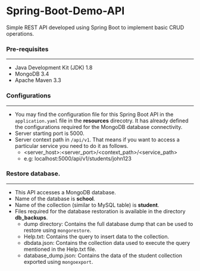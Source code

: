 # Spring-Boot-Demo-API
Simple REST API developed using Spring Boot to implement basic CRUD operations.

### Pre-requisites
---
- Java Development Kit (JDK) 1.8
- MongoDB 3.4
- Apache Maven 3.3

### Configurations
---
- You may find the configuration file for this Spring Boot API in the `application.yaml` file in the **resources** direcotry.
It has already defined the configurations required for the MongoDB database connectivity.
- Server starting port is 5000.
- Server context path in `/api/v1`. That means if you want to access a particular service you need to do it as follows.
    - <server_host>:<server_port>/<context_path>/<service_path>
    - e.g: localhost:5000/api/v1/students/john123

### Restore database.
---
- This API accesses a MongoDB database.
- Name of the database is **school**.
- Name of the collection (similar to MySQL table) is **student**.
- Files required for the database restoration is available in the directory **db_backups**.
    - dump directory: Contains the full database dump that can be used to restore using `mongorestore`.
    - Help.txt: Contains the query to insert data to the collection.
    - dbdata.json: Contains the collection data used to execute the query mentioned in the Help.txt file.
    - database_dump.json: Contains the data of the student collection exported using `mongoexport`.
